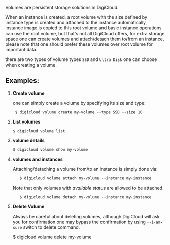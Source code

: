 Volumes are persistent storage solutions in DigiCloud.

When an instance is created, a root volume with the size defined by instance type is created and 
attached to the instance automatically, instance image is copied to this root volume and basic 
instance operations can use the root volume, but that's not all DigiCloud offers, for extra
storage space one can create volumes and attach/detach them to/from an instance, 
please note that one should prefer these volumes over root volume for important data. 

there are two types of volume types `SSD` and `Ultra Disk` one can choose when creating a volume.

## Examples:

1. **Create volume**
    
    one can simply create a volume by specifying its size and type:

        $ digicloud volume create my-volume --type SSD --size 10

2. **List volumes**
    
       $ digicloud volume list

3. **volume details**

       $ digicloud volume show my-volume

4. **volumes and instances**

   Attaching/detaching a volume from/to an instance is simply done via:

          $ digicloud volume attach my-volume --instance my-instance

   Note that only volumes with *available* *status* are allowed to be attached.

          $ digicloud volume detach my-volume --instance my-instance

5. **Delete Volume**

   Always be careful about deleting volumes, although DigiCloud will ask you for confirmation one 
   may bypass the confirmation by using `--i-am-sure` switch to delete command.

      $ digicloud volume delete my-volume
